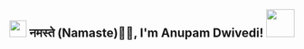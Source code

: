 <h2><img src="https://emojis.slackmojis.com/emojis/images/1531849430/4246/blob-sunglasses.gif?1531849430" width="30"/> नमस्ते (Namaste)🙏🏻, I'm Anupam Dwivedi! <img src="[https://media.giphy.com/media/12oufCB0MyZ1Go/giphy.gif](https://pixabay.com/illustrations/among-us-icon-crewmate-imposter-6008615/)" width="50"></h2>
